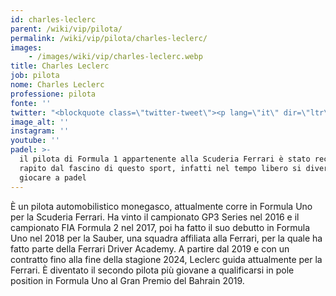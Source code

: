 ```yaml
---
id: charles-leclerc
parent: /wiki/vip/pilota/
permalink: /wiki/vip/pilota/charles-leclerc/
images:
    - /images/wiki/vip/charles-leclerc.webp
title: Charles Leclerc
job: pilota
nome: Charles Leclerc
professione: pilota
fonte: ''
twitter: "<blockquote class=\"twitter-tweet\"><p lang=\"it\" dir=\"ltr\">. <a href=\"https://twitter.com/Charles_Leclerc?ref_src=twsrc%5Etfw\">@Charles_Leclerc</a> &amp; Charlotte at the tennis club &quot;Dolceacqua&quot; yesterday ☺️<br><br>\U0001F4F8 : giovanni.giraldi <a href=\"https://twitter.com/hashtag/F1?src=hash&amp;ref_src=twsrc%5Etfw\">#F1</a> <a href=\"https://twitter.com/hashtag/Charles16?src=hash&amp;ref_src=twsrc%5Etfw\">#Charles16</a> <a href=\"https://t.co/H9by6ZN5zB\">pic.twitter.com/H9by6ZN5zB</a></p>&mdash; Charles Leclerc Fan Page (@LeclercNews) <a href=\"https://twitter.com/LeclercNews/status/1270626684186906624?ref_src=twsrc%5Etfw\">June 10, 2020</a></blockquote> <script async src=\"https://platform.twitter.com/widgets.js\" charset=\"utf-8\"></script>"
image_alt: ''
instagram: ''
youtube: ''
padel: >-
  il pilota di Formula 1 appartenente alla Scuderia Ferrari è stato recentemente
  rapito dal fascino di questo sport, infatti nel tempo libero si diverte a
  giocare a padel
---
```

È un pilota automobilistico monegasco, attualmente corre in Formula Uno per la Scuderia Ferrari. Ha vinto il campionato GP3 Series nel 2016 e il campionato FIA Formula 2 nel 2017, poi ha fatto il suo debutto in Formula Uno nel 2018 per la Sauber, una squadra affiliata alla Ferrari, per la quale ha fatto parte della Ferrari Driver Academy. A partire dal 2019 e con un contratto fino alla fine della stagione 2024, Leclerc guida attualmente per la Ferrari. È diventato il secondo pilota più giovane a qualificarsi in pole position in Formula Uno al Gran Premio del Bahrain 2019.